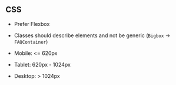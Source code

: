 ## CSS

- Prefer Flexbox

- Classes should describe elements and not be generic (`Bigbox` -> `FAQContainer`)

- Mobile: <= 620px

- Tablet: 620px - 1024px

- Desktop: > 1024px

